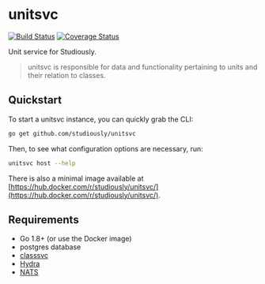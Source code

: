 # unitsvc

[![Build Status](https://travis-ci.org/studiously/unitsvc.svg?branch=master)](https://travis-ci.org/studiously/unitsvc) [![Coverage Status](https://coveralls.io/repos/github/studiously/unitsvc/badge.svg)](https://coveralls.io/github/studiously/unitsvc)

Unit service for Studiously.

>unitsvc is responsible for data and functionality pertaining to units and their relation to classes.

## Quickstart

To start a unitsvc instance, you can quickly grab the CLI:

```bash
go get github.com/studiously/unitsvc
```

Then, to see what configuration options are necessary, run:
```bash
unitsvc host --help
```

There is also a minimal image available at [https://hub.docker.com/r/studiously/unitsvc/](https://hub.docker.com/r/studiously/unitsvc/).

## Requirements

- Go 1.8+ (or use the Docker image)
- postgres database
- [classsvc](https://github.com/studiously/classsvc) 
- [Hydra](https://github.com/ory/hydra)
- [NATS](https://github.com/nats-io/go-nats)